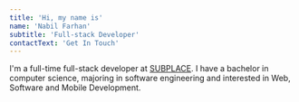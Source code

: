 ```yaml
---
title: 'Hi, my name is'
name: 'Nabil Farhan'
subtitle: 'Full-stack Developer'
contactText: 'Get In Touch'
---
```


I'm a full-time full-stack developer at [SUBPLACE](https://subplace.com/). I have a bachelor in computer science, majoring in software engineering and interested in Web, Software and Mobile Development.
